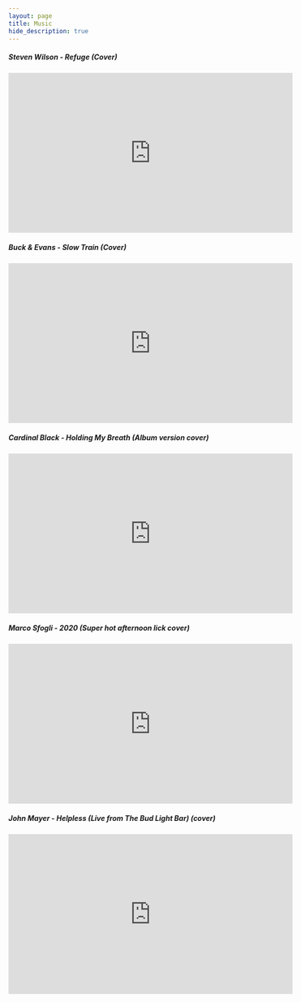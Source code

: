 ```yaml
---
layout: page
title: Music
hide_description: true
---
```


##### Steven Wilson - Refuge (Cover)
<iframe width="560" height="315" src="https://www.youtube.com/embed/ejEcGoXxBHY" title="YouTube video player" frameborder="0" allow="accelerometer; autoplay; clipboard-write; encrypted-media; gyroscope; picture-in-picture; web-share" allowfullscreen></iframe>

##### Buck & Evans - Slow Train (Cover)
<iframe width="560" height="315" src="https://www.youtube.com/embed/t7UTO3VJRGY" title="YouTube video player" frameborder="0" allow="accelerometer; autoplay; clipboard-write; encrypted-media; gyroscope; picture-in-picture; web-share" allowfullscreen></iframe>

##### Cardinal Black - Holding My Breath (Album version cover)
<iframe width="560" height="315" src="https://www.youtube.com/embed/P_WJTPJj68c?si=j_8gZm5pSwnkspKH" title="YouTube video player" frameborder="0" allow="accelerometer; autoplay; clipboard-write; encrypted-media; gyroscope; picture-in-picture; web-share" referrerpolicy="strict-origin-when-cross-origin" allowfullscreen></iframe>

##### Marco Sfogli - 2020 (Super hot afternoon lick cover)
<iframe width="560" height="315" src="https://www.youtube.com/embed/Ks8kgo8NCBQ?si=xiQdzUT5SHmyxxQ5" title="YouTube video player" frameborder="0" allow="accelerometer; autoplay; clipboard-write; encrypted-media; gyroscope; picture-in-picture; web-share" referrerpolicy="strict-origin-when-cross-origin" allowfullscreen></iframe>

##### John Mayer - Helpless (Live from The Bud Light Bar) (cover)
<iframe width="560" height="315" src="https://www.youtube.com/embed/YjSlhs6cRpI?si=eQAEigm_gtsu9dSg" title="YouTube video player" frameborder="0" allow="accelerometer; autoplay; clipboard-write; encrypted-media; gyroscope; picture-in-picture; web-share" referrerpolicy="strict-origin-when-cross-origin" allowfullscreen></iframe>